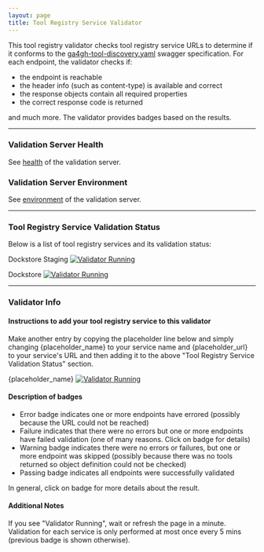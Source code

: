 ```yaml
---
layout: page
title: Tool Registry Service Validator
---
```

This tool registry validator checks tool registry service URLs to determine if it conforms to the [ga4gh-tool-discovery.yaml](https://github.com/ga4gh/tool-registry-schemas/blob/feature/trsv_changes/src/main/resources/swagger/ga4gh-tool-discovery.yaml) swagger specification.  For each endpoint, the validator checks if:
- the endpoint is reachable
- the header info (such as content-type) is available and correct
- the response objects contain all required properties
- the correct response code is returned

and much more.  The validator provides badges based on the results.

---
### Validation Server Health
See [health]({{site.validation-server-url}}/health_check) of the validation server.


### Validation Server Environment
See [environment]({{site.validation-server-url}}/environment) of the validation server.

---
### Tool Registry Service Validation Status
Below is a list of tool registry services and its validation status:

Dockstore Staging [![Validator Running]({{site.validation-server-url}}/trs/validator?url=https://staging.dockstore.org:8443)]({{site.validation-server-url}}/trs/validator/debug?url=https://staging.dockstore.org:8443) 

Dockstore [![Validator Running]({{site.validation-server-url}}/trs/validator?url=https://dockstore.org:8443)]({{site.validation-server-url}}/trs/validator/debug?url=https://dockstore.org:8443) 


---
### Validator Info

#### Instructions to add your tool registry service to this validator

Make another entry by copying the placeholder line below and simply changing {placeholder_name} to your service name and {placeholder_url} to your service's URL and then adding it to the above "Tool Registry Service Validation Status" section.

{placeholder_name} [![Validator Running]({{site.validation-server-url}}/trs/validator?url={placeholder_url})]({{site.validation-server-url}}/trs/validator/debug?url={placeholder_url})

#### Description of badges

- Error badge indicates one or more endpoints have errored (possibly because the URL could not be reached)
- Failure indicates that there were no errors but one or more endpoints have failed validation (one of many reasons.  Click on badge for details)
- Warning badge indicates there were no errors or failures, but one or more endpoint was skipped (possibly because there was no tools returned so object definition could not be checked)
- Passing badge indicates all endpoints were successfully validated

In general, click on badge for more details about the result.

#### Additional Notes

If you see "Validator Running", wait or refresh the page in a minute.  Validation for each service is only performed at most once every 5 mins (previous badge is shown otherwise).

